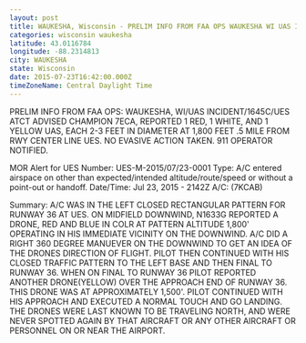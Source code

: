 ```yaml
---
layout: post
title: WAUKESHA, Wisconsin - PRELIM INFO FROM FAA OPS WAUKESHA WI UAS INCIDENT 1645C UES ATCT ADVISED CHAMPION 7ECA
categories: wisconsin waukesha
latitude: 43.0116784
longitude: -88.2314813
city: WAUKESHA
state: Wisconsin
date: 2015-07-23T16:42:00.000Z
timeZoneName: Central Daylight Time
---
```


PRELIM INFO FROM FAA OPS: WAUKESHA, WI/UAS INCIDENT/1645C/UES ATCT ADVISED CHAMPION 7ECA, REPORTED 1 RED, 1 WHITE, AND 1 YELLOW UAS, EACH 2-3 FEET IN DIAMETER AT 1,800 FEET .5 MILE FROM RWY CENTER LINE UES. NO EVASIVE ACTION TAKEN. 911 OPERATOR NOTIFIED.


MOR Alert for UES
Number: UES-M-2015/07/23-0001
Type: A/C entered airspace on other than expected/intended altitude/route/speed or without a point-out or handoff.
Date/Time: Jul 23, 2015 - 2142Z
A/C: (7KCAB)

Summary: A/C WAS IN THE LEFT CLOSED RECTANGULAR PATTERN FOR RUNWAY 36 AT UES. ON MIDFIELD DOWNWIND, N1633G REPORTED A DRONE, RED AND BLUE IN COLR AT PATTERN ALTITUDE 1,800' OPERATING IN HIS IMMEDIATE VICINITY ON THE DOWNWIND. A/C DID A RIGHT 360 DEGREE MANUEVER ON THE DOWNWIND TO GET AN IDEA OF THE DRONES DIRECTION OF FLIGHT. PILOT THEN CONTINUED WITH HIS CLOSED TRAFFIC PATTERN TO THE LEFT BASE AND THEN FINAL TO RUNWAY 36. WHEN ON FINAL TO RUNWAY 36 PILOT REPORTED ANOTHER DRONE(YELLOW) OVER THE APPROACH END OF RUNWAY 36. THIS DRONE WAS AT APPROXIMATELY 1,500'. PILOT CONTINUED WITH HIS APPROACH AND EXECUTED A NORMAL TOUCH AND GO LANDING. THE DRONES WERE LAST KNOWN TO BE TRAVELING NORTH, AND WERE NEVER SPOTTED AGAIN BY THAT AIRCRAFT OR ANY OTHER AIRCRAFT OR PERSONNEL ON OR NEAR THE AIRPORT.